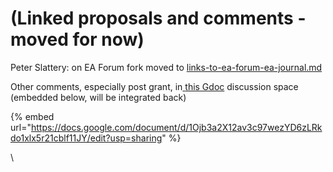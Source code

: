 # (Linked proposals and comments - moved for now)

Peter Slattery: on EA Forum fork moved to [links-to-ea-forum-ea-journal.md](../../parallel-partner-initiatives-and-resources/ea-and-ea-forum-initiatives/links-to-ea-forum-ea-journal.md "mention")

Other comments, especially post grant, in[ ](https://docs.google.com/document/d/1Ojb3a2X12av3c97wezYD6zLRkdo1xlx5r21cblf11JY/edit?usp=sharing)[this Gdoc](https://docs.google.com/document/d/1Ojb3a2X12av3c97wezYD6zLRkdo1xlx5r21cblf11JY/edit?usp=sharing) discussion space (embedded below, will be integrated back)

{% embed url="https://docs.google.com/document/d/1Ojb3a2X12av3c97wezYD6zLRkdo1xlx5r21cblf11JY/edit?usp=sharing" %}

\\

###
